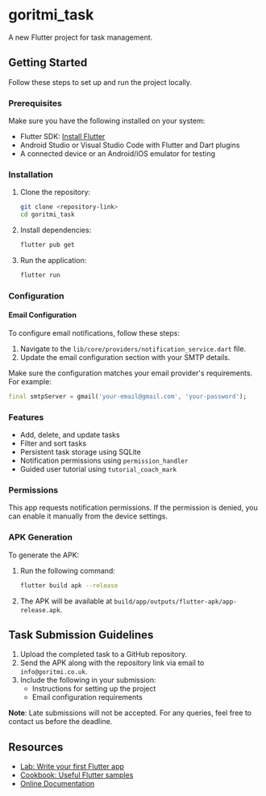 # goritmi_task

A new Flutter project for task management.

## Getting Started

Follow these steps to set up and run the project locally.

### Prerequisites

Make sure you have the following installed on your system:

- Flutter SDK: [Install Flutter](https://docs.flutter.dev/get-started/install)
- Android Studio or Visual Studio Code with Flutter and Dart plugins
- A connected device or an Android/iOS emulator for testing

### Installation

1. Clone the repository:
   ```bash
   git clone <repository-link>
   cd goritmi_task
   ```
2. Install dependencies:
   ```bash
   flutter pub get
   ```
3. Run the application:
   ```bash
   flutter run
   ```

### Configuration

#### Email Configuration

To configure email notifications, follow these steps:

1. Navigate to the `lib/core/providers/notification_service.dart` file.
2. Update the email configuration section with your SMTP details.

Make sure the configuration matches your email provider's requirements. For example:
```dart
final smtpServer = gmail('your-email@gmail.com', 'your-password');
```

### Features

- Add, delete, and update tasks
- Filter and sort tasks
- Persistent task storage using SQLite
- Notification permissions using `permission_handler`
- Guided user tutorial using `tutorial_coach_mark`

### Permissions

This app requests notification permissions. If the permission is denied, you can enable it manually from the device settings.

### APK Generation

To generate the APK:
1. Run the following command:
   ```bash
   flutter build apk --release
   ```
2. The APK will be available at `build/app/outputs/flutter-apk/app-release.apk`.

## Task Submission Guidelines

1. Upload the completed task to a GitHub repository.
2. Send the APK along with the repository link via email to `info@goritmi.co.uk`.
3. Include the following in your submission:
    - Instructions for setting up the project
    - Email configuration requirements

**Note**: Late submissions will not be accepted. For any queries, feel free to contact us before the deadline.

## Resources

- [Lab: Write your first Flutter app](https://docs.flutter.dev/get-started/codelab)
- [Cookbook: Useful Flutter samples](https://docs.flutter.dev/cookbook)
- [Online Documentation](https://docs.flutter.dev/)
